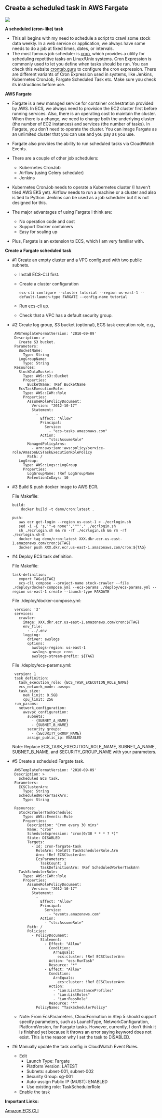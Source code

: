 ## Create a scheduled task in AWS Fargate

<img src="images/image1.jpeg" class="inline"/>
                        
**A scheduled (cron-like) task**
  
  - This all begins with my need to schedule a script to crawl some stock data weekly. In a web service or application, we always have some needs to do a job at   fixed times, dates, or intervals.
  - The most famous job scheduler is <a href="https://en.wikipedia.org/wiki/Cron">cron</a>, which provides a utility for scheduling repetitive tasks on Linux/Unix systems. Cron Expression is commonly used to let you define when tasks should be run. You can check this website <a href="https://crontab.guru/">crontab.guru</a> to configure the cron expression. There are different variants of Cron Expression used in systems, like Jenkins, Kubernetes CronJob, Fargate Scheduled Task etc. Make sure you check its instructions before use.

**AWS Fargate**

  - Fargate is a new managed service for container orchestration provided by AWS. In ECS, we always need to provision the EC2 cluster first before running services. Also, there is an operating cost to maintain the cluster. When there is a change, we need to change both the underlying cluster (the number of EC2 instances) and services (the number of tasks). In Fargate, you don’t need to operate the cluster. You can image Fargate as an unlimited cluster that you can use and you pay as you use.

  - Fargate also provides the ability to run scheduled tasks via CloudWatch Events.

  - There are a couple of other job schedulers:
      - Kubernetes CronJob
      - Airflow (using Celery scheduler)
      - Jenkins

  - Kubernetes CronJob needs to operate a Kubernetes cluster (I haven’t tried AWS EKS yet). Airflow needs to run a machine or a cluster and also is tied to Python. Jenkins can be used as a job scheduler but it is not designed for this.

  - The major advantages of using Fargate I think are:
      - No operation code and cost
      - Support Docker containers
      - Easy for scaling up

  - Plus, Fargate is an extension to ECS, which I am very familiar with.
  
**Create a Fargate scheduled task**

  - #1 Create an empty cluster and a VPC configured with two public subnets.
      - Install ECS-CLI first.

      - Create a cluster configuration
            
            ecs-cli configure --cluster tutorial --region us-east-1 --default-launch-type FARGATE --config-name tutorial

      - Run ecs-cli up.

      - Check that a VPC has a default security group.

  - #2 Create log group, S3 bucket (optional), ECS task execution role, e.g.,
  
         AWSTemplateFormatVersion: '2010-09-09'
         Description: >
           Create S3 bucket.
         Parameters:
           BucketName:
             Type: String
           LogGroupName:
             Type: String
         Resources:
           StockDataBucket:
             Type: AWS::S3::Bucket
             Properties:
               BucketName: !Ref BucketName
           EcsTaskExecutionRole:
             Type: AWS::IAM::Role
             Properties:
               AssumeRolePolicyDocument:
                 Version: "2012-10-17"
                 Statement:
                   -
                     Effect: "Allow"
                     Principal:
                       Service:
                         - "ecs-tasks.amazonaws.com"
                     Action:
                       - "sts:AssumeRole"
               ManagedPolicyArns:
                 - arn:aws:iam::aws:policy/service-role/AmazonECSTaskExecutionRolePolicy
               Path: /
           LogGroup:
             Type: AWS::Logs::LogGroup
             Properties:
               LogGroupName: !Ref LogGroupName
               RetentionInDays: 10

  - #3 Build & push docker image to AWS ECR.
    
    File Makefile:
    
        build:
            docker build -t demo/cron:latest .

        push:
           aws ecr get-login --region us-east-1 > ./ecrlogin.sh
           sed -i -E 's,'"-e none"','""',' ./ecrlogin.sh
           sh ./ecrlogin.sh && rm -rf ./ecrlogin.sh && rm -rf ./ecrlogin.sh-E
           docker tag demo/cron:latest XXX.dkr.ecr.us-east-1.amazonaws.com/cron:${TAG}
           docker push XXX.dkr.ecr.us-east-1.amazonaws.com/cron:${TAG}
           
  - #4 Deploy ECS task definition.
    
    File Makefile:    
    
        task-definition:
           export TAG=${TAG}
           ecs-cli compose --project-name stock-crawler --file ./deploy/docker-compose.yml --ecs-params ./deploy/ecs-params.yml --region us-east-1 create --launch-type FARGATE
           
    File ./deploy/docker-compose.yml:
    
         version: '3'
         services:
           crawler:
             image: XXX.dkr.ecr.us-east-1.amazonaws.com/cron:${TAG}
             env_file:
               - ../.env
             logging:
               driver: awslogs
               options: 
                 awslogs-region: us-east-1
                 awslogs-group: cron
                 awslogs-stream-prefix: ${TAG}

    File ./deploy/ecs-params.yml:
    
         version: 1
         task_definition:
           task_execution_role: {ECS_TASK_EXECUTION_ROLE_NAME}
           ecs_network_mode: awsvpc
           task_size:
             mem_limit: 0.5GB
             cpu_limit: 256
         run_params:
           network_configuration:
             awsvpc_configuration:
               subnets:
                 - {SUBNET_A_NAME}
                 - {SUBNET_B_NAME}
               security_groups:
                 - {SECURITY_GROUP_NAME}
               assign_public_ip: ENABLED
               
     Note: Replace ECS_TASK_EXECUTION_ROLE_NAME, SUBNET_A_NAME, SUBNET_B_NAME, and SECURITY_GROUP_NAME with your parameters.
     
  - #5 Create a scheduled Fargate task.

         AWSTemplateFormatVersion: '2010-09-09'
         Description: >
           Scheduled ECS task.
         Parameters:
           ECSClusterArn:
             Type: String
           ScheduledWorkerTaskArn:
             Type: String

         Resources:
           StockCrawlerTaskSchedule:
             Type: AWS::Events::Rule
             Properties:
               Description: "Cron every 30 mins"
               Name: "cron"
               ScheduleExpression: "cron(0/30 * * * ? *)"
               State: DISABLED
               Targets:
                 - Id: cron-fargate-task
                   RoleArn: !GetAtt TaskSchedulerRole.Arn
                   Arn: !Ref ECSClusterArn
                   EcsParameters:
                     TaskCount: 1
                     TaskDefinitionArn: !Ref ScheduledWorkerTaskArn
           TaskSchedulerRole:
             Type: AWS::IAM::Role
             Properties:
               AssumeRolePolicyDocument:
                 Version: "2012-10-17"
                 Statement:
                   -
                     Effect: "Allow"
                     Principal:
                       Service:
                         - "events.amazonaws.com"
                     Action:
                       - "sts:AssumeRole"
               Path: /
               Policies:
                 - PolicyDocument:
                     Statement:
                       - Effect: "Allow"
                         Condition:
                           ArnEquals:
                             ecs:cluster: !Ref ECSClusterArn
                         Action: "ecs:RunTask"
                         Resource: "*"
                       - Effect: "Allow"
                         Condition:
                           ArnEquals:
                             ecs:cluster: !Ref ECSClusterArn
                         Action:
                           - "iam:ListInstanceProfiles"
                           - "iam:ListRoles"
                           - "iam:PassRole"
                         Resource: "*"
                   PolicyName: "TaskSchedulerPolicy"          

    - Note: From EcsParameters, CloudFormation in Step 5 should support specify parameters, such as LaunchType, NetworkConfiguration, PlatformVersion, for Fargate tasks. However, currently, I don’t think it is finished yet because it throws an error saying keyword does not exist. This is the reason why I set the task to DISABLED.

  - #6 Manually update the task config in CloudWatch Event Rules.
    - Edit
      - Launch Type: Fargate
      - Platform Version: LATEST
      - Subnets: subnet-001, subnet-002
      - Security Group: sg-001
      - Auto-assign Public IP (MUST): ENABLED
      - Use existing role: TaskSchedulerRole
    - Enable the task
      
**Important Links:**

<a href="https://docs.aws.amazon.com/AmazonECS/latest/developerguide/ecs-cli-tutorial-fargate.html">Amazon ECS CLI</a>

